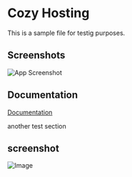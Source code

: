 
# Cozy Hosting

This is a sample file for testig purposes.

## Screenshots

![App Screenshot](https://i.imgur.com/35VF2yG.png)


## Documentation

[Documentation](https://linktodocumentation)

another test section

## screenshot
![Image](https://i.imgur.com/fYbOlNV.png)
